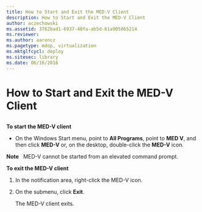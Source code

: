 ```yaml
---
title: How to Start and Exit the MED-V Client
description: How to Start and Exit the MED-V Client
author: aczechowski
ms.assetid: 3762bad1-6937-40fa-ab5d-61a905865214
ms.reviewer:
ms.author: aaroncz
ms.pagetype: mdop, virtualization
ms.mktglfcycl: deploy
ms.sitesec: library
ms.date: 06/16/2016
---
```



# How to Start and Exit the MED-V Client


## <a href="" id="bkmk-tostarthemed-vclient"></a>


**To start the MED-V client**

-   On the Windows Start menu, point to **All Programs**, point to **MED V**, and then click **MED-V** or, on the desktop, double-click the **MED-V** icon.

**Note**  
MED-V cannot be started from an elevated command prompt.



**To exit the MED-V client**

1.  In the notification area, right-click the MED-V icon.

2.  On the submenu, click **Exit**.

    The MED-V client exits.









